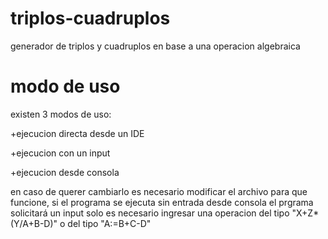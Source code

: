 # triplos-cuadruplos
generador de triplos y cuadruplos en base a una operacion algebraica
# modo de uso
existen 3 modos de uso:

+ejecucion directa desde un IDE

+ejecucion con un input

+ejecucion desde consola

en caso de querer cambiarlo es necesario modificar el archivo para que funcione, si el programa se ejecuta sin entrada desde consola el prgrama solicitará un input 
solo es necesario ingresar una operacion del tipo "X+Z*(Y/A+B-D)" o del tipo "A:=B+C-D"


